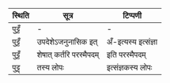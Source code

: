| स्थिति | सूत्र | टिप्पणी |
| ----- | ------- | ------ |
| पुट्टँ | - | - |
| पुट्टँ | उपदेशेऽजनुनासिक इत् | अँ-इत्यस्य इत्संज्ञा |
| पुट्टँ | शेषात् कर्तरि परस्मैपदम् | इति परस्मैपदम् |
| पुट्ट् | तस्य लोपः | इत्संज्ञकस्य लोपः |
